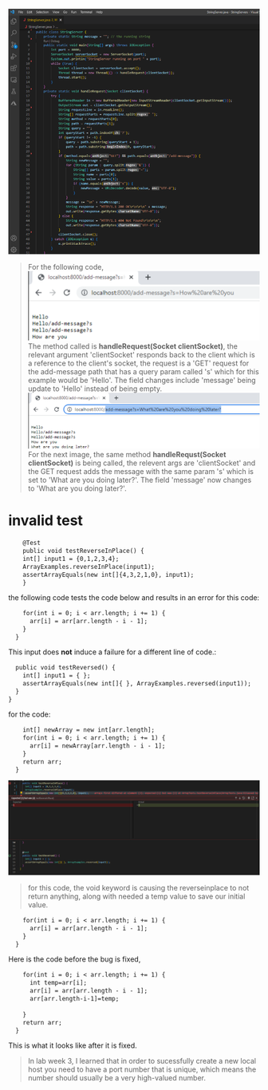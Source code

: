 ![Image](webs3.png)
>For the following code,
![Image](webs6.png)
>The method called is **handleRequest(Socket clientSocket)**, the relevant argument 'clientSocket' responds back to the client which is a reference to the client's socket, the request is a 'GET' request for the add-message path that has a query param called 's' which for this example would be 'Hello'. The field changes include 'message' being update to 'Hello' instead of being empty. 
>![Image](webs5.png) 
>For the next image, the same method **handleRequst(Socket clientSocket)** is being called, the relevent args are 'clientSocket' and the GET request adds the message with the same param 's' which is set to 'What are you doing later?'. The field 'message' now changes to 'What are you doing later?'. 
# invalid test
```public class ArrayTests {
	@Test 
	public void testReverseInPlace() {
    int[] input1 = {0,1,2,3,4};
    ArrayExamples.reverseInPlace(input1);
    assertArrayEquals(new int[]{4,3,2,1,0}, input1);
	}
```
the following code tests the code below and results in an error for this code:
```static void reverseInPlace(int[] arr) {
    for(int i = 0; i < arr.length; i += 1) {
      arr[i] = arr[arr.length - i - 1];
    }
  }
```
This input does **not** induce a failure for a different line of code.:
```@Test
  public void testReversed() {
    int[] input1 = { };
    assertArrayEquals(new int[]{ }, ArrayExamples.reversed(input1));
  }
}
```
for the code: 
```static int[] reversed(int[] arr) {
    int[] newArray = new int[arr.length];
    for(int i = 0; i < arr.length; i += 1) {
      arr[i] = newArray[arr.length - i - 1];
    }
    return arr;
  }
```
![Image](fail2.png) 
>for this code, the void keyword is causing the reverseinplace to not return anything, along with needed a temp value to save our initial value. 
```static void reverseInPlace(int[] arr) {
    for(int i = 0; i < arr.length; i += 1) {
      arr[i] = arr[arr.length - i - 1];
    }
  }
``` 
Here is the code before the bug is fixed, 

``` static int[] reverseInPlace(int[] arr) {
    for(int i = 0; i < arr.length; i += 1) {
      int temp=arr[i];
      arr[i] = arr[arr.length - i - 1];
      arr[arr.length-i-1]=temp;

    }
    return arr;
  }
```
This is what it looks like after it is fixed. 
>In lab week 3, I learned that in order to sucessfully create a new local host you need to have a port number that is unique, which means the number should usually be a very high-valued number. 



